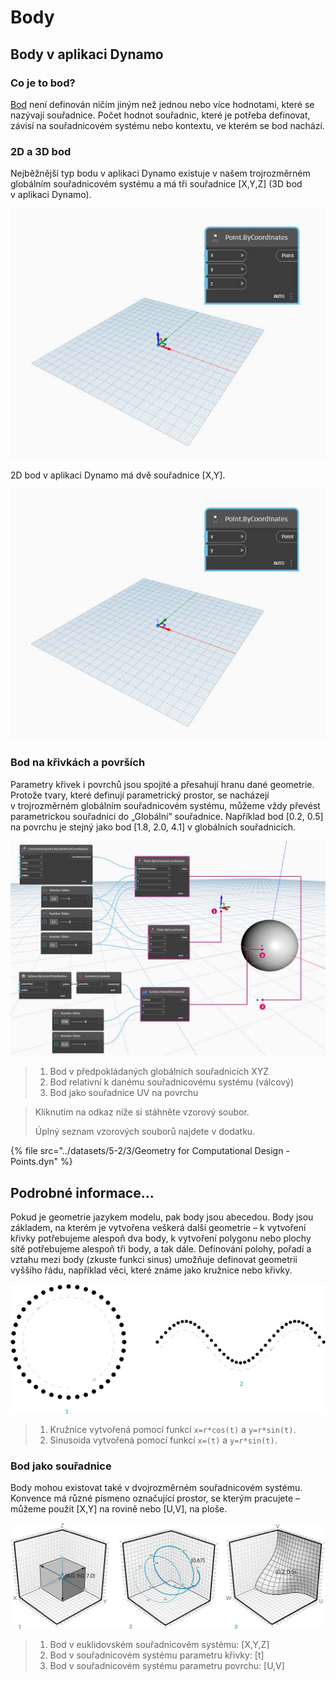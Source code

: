 # Body

## Body v aplikaci Dynamo

### Co je to bod?

[Bod](3-points.md#deep-dive-into...) není definován ničím jiným než jednou nebo více hodnotami, které se nazývají souřadnice. Počet hodnot souřadnic, které je potřeba definovat, závisí na souřadnicovém systému nebo kontextu, ve kterém se bod nachází.

### 2D a 3D bod

Nejběžnější typ bodu v aplikaci Dynamo existuje v našem trojrozměrném globálním souřadnicovém systému a má tři souřadnice [X,Y,Z] (3D bod v aplikaci Dynamo).

![](../images/5-2/3/points-3dpointindynamo.jpg)

2D bod v aplikaci Dynamo má dvě souřadnice [X,Y].

![](../images/5-2/3/points-2dpointindynamo.jpg)

### Bod na křivkách a površích

Parametry křivek i povrchů jsou spojité a přesahují hranu dané geometrie. Protože tvary, které definují parametrický prostor, se nacházejí v trojrozměrném globálním souřadnicovém systému, můžeme vždy převést parametrickou souřadnici do „Globální“ souřadnice. Například bod [0.2, 0.5] na povrchu je stejný jako bod [1.8, 2.0, 4.1] v globálních souřadnicích.

![](../images/5-2/3/points-xyzvscoordsysvsuv.jpg)

> 1. Bod v předpokládaných globálních souřadnicích XYZ
> 2. Bod relativní k danému souřadnicovému systému (válcový)
> 3. Bod jako souřadnice UV na povrchu

> Kliknutím na odkaz níže si stáhněte vzorový soubor.
>
> Úplný seznam vzorových souborů najdete v dodatku.

{% file src="../datasets/5-2/3/Geometry for Computational Design - Points.dyn" %}

## Podrobné informace...

Pokud je geometrie jazykem modelu, pak body jsou abecedou. Body jsou základem, na kterém je vytvořena veškerá další geometrie – k vytvoření křivky potřebujeme alespoň dva body, k vytvoření polygonu nebo plochy sítě potřebujeme alespoň tři body, a tak dále. Definování polohy, pořadí a vztahu mezi body (zkuste funkci sinus) umožňuje definovat geometrii vyššího řádu, například věci, které známe jako kružnice nebo křivky.

![Od bodu ke křivce](../images/5-2/3/PointsAsBuildingBlocks-1.jpg)

> 1. Kružnice vytvořená pomocí funkcí `x=r*cos(t)` a `y=r*sin(t)`.
> 2. Sinusoida vytvořená pomocí funkcí `x=(t)` a `y=r*sin(t)`.

### Bod jako souřadnice

Body mohou existovat také v dvojrozměrném souřadnicovém systému. Konvence má různé písmeno označující prostor, se kterým pracujete – můžeme použít [X,Y] na rovině nebo [U,V], na ploše.

![Bod jako souřadnice](../images/5-2/3/Coordinates.jpg)

> 1. Bod v euklidovském souřadnicovém systému: [X,Y,Z]
> 2. Bod v souřadnicovém systému parametru křivky: [t]
> 3. Bod v souřadnicovém systému parametru povrchu: [U,V]
